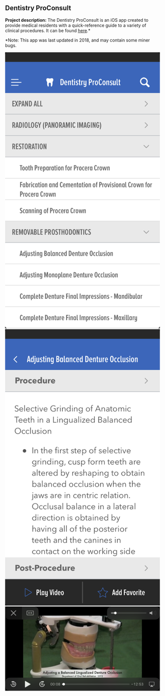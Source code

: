 ## Dentistry ProConsult

**Project description:** The Dentistry ProConsult is an iOS app created to provide medical residents with a quick-reference guide to a variety of clinical procedures.  It can be found [here](https://apps.apple.com/us/app/dentistry-proconsult/id418010567#?platform=iphone).\*

\*Note: This app was last updated in 2018, and may contain some miner bugs.

<img src="list.png?raw=true"/>

<img src="procedure.png?raw=true"/>

<img src="vid.png?raw=true"/>
